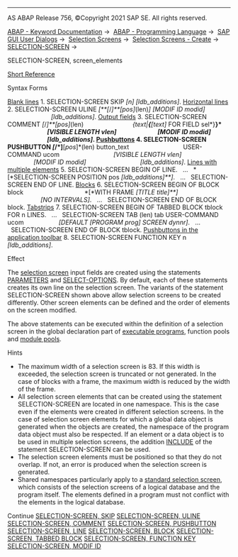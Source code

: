   

* * *

AS ABAP Release 756, ©Copyright 2021 SAP SE. All rights reserved.

[ABAP - Keyword Documentation](javascript:call_link\('abenabap.htm'\)) →  [ABAP - Programming Language](javascript:call_link\('abenabap_reference.htm'\)) →  [SAP GUI User Dialogs](javascript:call_link\('abenabap_screens.htm'\)) →  [Selection Screens](javascript:call_link\('abenselection_screen.htm'\)) →  [Selection Screens - Create](javascript:call_link\('abenselection_screen_create.htm'\)) →  [SELECTION-SCREEN](javascript:call_link\('abapselection-screen.htm'\)) → 

SELECTION-SCREEN, screen\_elements

[Short Reference](javascript:call_link\('abapselection-screen_shortref.htm'\))

Syntax Forms

[Blank lines](javascript:call_link\('abapselection-screen_skip.htm'\))
1\. SELECTION-SCREEN SKIP *\[*n*\]* *\[*ldb\_additions*\]*.
[Horizontal lines](javascript:call_link\('abapselection-screen_uline.htm'\))
2\. SELECTION-SCREEN ULINE *\[**\[*/*\]**\[*pos*\]*(len)*\]* *\[*MODIF ID modid*\]*
                         *\[*ldb\_additions*\]*.
[Output fields](javascript:call_link\('abapselection-screen_comment.htm'\))
3\. SELECTION-SCREEN COMMENT *\[*/*\]**\[*pos*\]*(len)
                           *{*text*|**{**\[*text*\]* FOR FIELD sel*}**}*
                           *\[*VISIBLE LENGTH vlen*\]*
                           *\[*MODIF ID modid*\]*
                           *\[*ldb\_additions*\]*.
[Pushbuttons](javascript:call_link\('abapselection-screen_pushbutton.htm'\))
4\. SELECTION-SCREEN PUSHBUTTON *\[*/*\]**\[*pos*\]*(len) button\_text
                              USER-COMMAND ucom
                              *\[*VISIBLE LENGTH vlen*\]*
                              *\[*MODIF ID modid*\]*
                              *\[*ldb\_additions*\]*.
[Lines with multiple elements](javascript:call_link\('abapselection-screen_line.htm'\))
5\. SELECTION-SCREEN BEGIN OF LINE.
  ...
  *\[*SELECTION-SCREEN POSITION pos *\[*ldb\_additions*\]**\]*.
  ...
  SELECTION-SCREEN END OF LINE.
[Blocks](javascript:call_link\('abapselection-screen_block.htm'\))
6\. SELECTION-SCREEN BEGIN OF BLOCK block
                                  *\[*WITH FRAME *\[*TITLE title*\]**\]*
                                  *\[*NO INTERVALS*\]*.
  ...
  SELECTION-SCREEN END OF BLOCK block.
[Tabstrips](javascript:call_link\('abapselection-screen_tabbed.htm'\))
7\. SELECTION-SCREEN BEGIN OF TABBED BLOCK tblock FOR n LINES.
  ...
  SELECTION-SCREEN TAB (len) tab USER-COMMAND ucom
                   *\[*DEFAULT *\[*PROGRAM prog*\]* SCREEN dynnr*\]*.
  ...
  SELECTION-SCREEN END OF BLOCK tblock.
[Pushbuttons in the application toolbar](javascript:call_link\('abapselection-screen_functionkey.htm'\))
8\. SELECTION-SCREEN FUNCTION KEY n *\[*ldb\_additions*\]*.

Effect

The [selection screen](javascript:call_link\('abenselection_screen_glosry.htm'\) "Glossary Entry") input fields are created using the statements [PARAMETERS](javascript:call_link\('abapparameters.htm'\)) and [SELECT-OPTIONS](javascript:call_link\('abapselect-options.htm'\)). By default, each of these statements creates its own line on the selection screen. The variants of the statement SELECTION-SCREEN shown above allow selection screens to be created differently. Other screen elements can be defined and the order of elements on the screen modified.

The above statements can be executed within the definition of a selection screen in the global declaration part of [executable programs](javascript:call_link\('abenexecutable_program_glosry.htm'\) "Glossary Entry"), function pools and [module pools](javascript:call_link\('abenmodul_pool_glosry.htm'\) "Glossary Entry").

Hints

-   The maximum width of a selection screen is 83. If this width is exceeded, the selection screen is truncated or not generated. In the case of blocks with a frame, the maximum width is reduced by the width of the frame.
-   All selection screen elements that can be created using the statement SELECTION-SCREEN are located in one namespace. This is the case even if the elements were created in different selection screens. In the case of selection screen elements for which a global data object is generated when the objects are created, the namespace of the program data object must also be respected. If an element or a data object is to be used in multiple selection screens, the addition [INCLUDE](javascript:call_link\('abapselection-screen_include.htm'\)) of the statement SELECTION-SCREEN can be used.
-   The selection screen elements must be positioned so that they do not overlap. If not, an error is produced when the selection screen is generated.
-   Shared namespaces particularly apply to a [standard selection screen](javascript:call_link\('abenstandard_selscreen_glosry.htm'\) "Glossary Entry"), which consists of the selection screens of a logical database and the program itself. The elements defined in a program must not conflict with the elements in the logical database.

Continue
[SELECTION-SCREEN, SKIP](javascript:call_link\('abapselection-screen_skip.htm'\))
[SELECTION-SCREEN, ULINE](javascript:call_link\('abapselection-screen_uline.htm'\))
[SELECTION-SCREEN, COMMENT](javascript:call_link\('abapselection-screen_comment.htm'\))
[SELECTION-SCREEN, PUSHBUTTON](javascript:call_link\('abapselection-screen_pushbutton.htm'\))
[SELECTION-SCREEN, LINE](javascript:call_link\('abapselection-screen_line.htm'\))
[SELECTION-SCREEN, BLOCK](javascript:call_link\('abapselection-screen_block.htm'\))
[SELECTION-SCREEN, TABBED BLOCK](javascript:call_link\('abapselection-screen_tabbed.htm'\))
[SELECTION-SCREEN, FUNCTION KEY](javascript:call_link\('abapselection-screen_functionkey.htm'\))
[SELECTION-SCREEN, MODIF ID](javascript:call_link\('abapselection-screen_modif_id.htm'\))